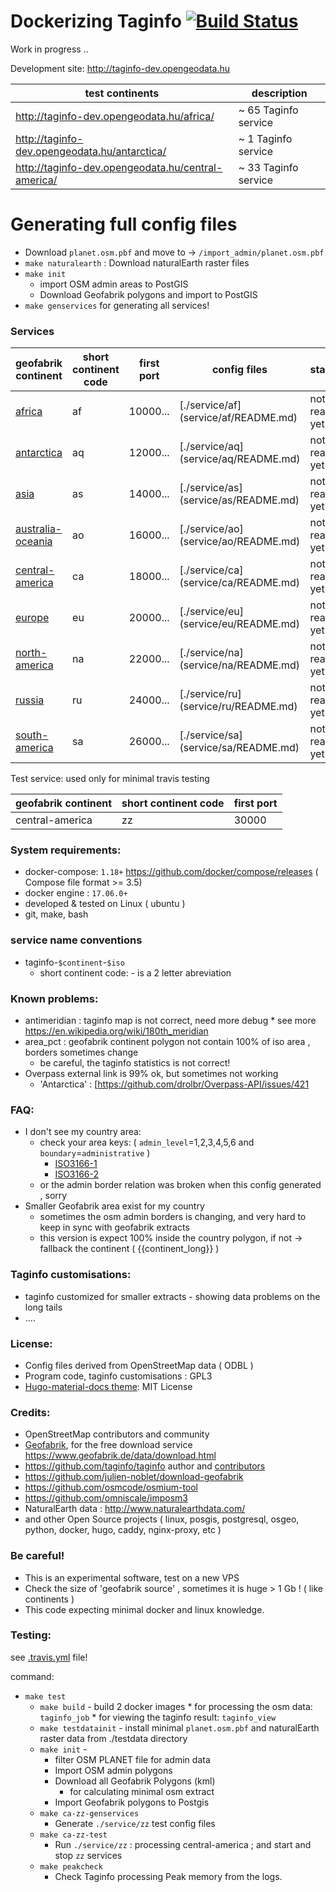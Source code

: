 # Dockerizing Taginfo [![Build Status](https://secure.travis-ci.org/taginfo/dockerized-taginfo.png)](https://travis-ci.org/taginfo/dockerized-taginfo)

Work in progress .. 

Development site: http://taginfo-dev.opengeodata.hu

test continents | description
----------------|---------------
http://taginfo-dev.opengeodata.hu/africa/          | ~ 65 Taginfo service   
http://taginfo-dev.opengeodata.hu/antarctica/      | ~  1 Taginfo service
http://taginfo-dev.opengeodata.hu/central-america/ | ~ 33 Taginfo service


# Generating full config files

* Download `planet.osm.pbf` and move to ->  `/import_admin/planet.osm.pbf`
* `make naturalearth` : Download naturalEarth raster files
* `make init`
    * import OSM admin areas to PostGIS
    * Download Geofabrik polygons and import to PostGIS
* `make genservices`  for generating all services!


### Services 

geofabrik continent | short continent code | first port | config files  | status |
--------------------|----------------------|------------| ------------- | ------ |
[africa           ](https://download.geofabrik.de/africa.html) | af | 10000... | [./service/af\](service/af/README.md) | not ready yet | 
[antarctica       ](https://download.geofabrik.de/antarctica.html) | aq | 12000... | [./service/aq\](service/aq/README.md) | not ready yet | 
[asia             ](https://download.geofabrik.de/asia.html) | as | 14000... | [./service/as\](service/as/README.md) | not ready yet | 
[australia-oceania](https://download.geofabrik.de/australia-oceania.html) | ao | 16000... | [./service/ao\](service/ao/README.md) | not ready yet | 
[central-america  ](https://download.geofabrik.de/central-america.html) | ca | 18000... | [./service/ca\](service/ca/README.md) | not ready yet | 
[europe           ](https://download.geofabrik.de/europe.html) | eu | 20000... | [./service/eu\](service/eu/README.md) | not ready yet | 
[north-america    ](https://download.geofabrik.de/north-america.html) | na | 22000... | [./service/na\](service/na/README.md) | not ready yet | 
[russia           ](https://download.geofabrik.de/russia.html) | ru | 24000... | [./service/ru\](service/ru/README.md) | not ready yet |
[south-america    ](https://download.geofabrik.de/south-america.html) | sa | 26000... | [./service/sa\](service/sa/README.md) | not ready yet |


Test service: used only for minimal travis testing

geofabrik continent | short continent code | first port |
--------------------|----|-------|
  central-america   | zz | 30000 |

### System requirements:
* docker-compose: `1.18+`   https://github.com/docker/compose/releases  ( Compose file format >= 3.5)
* docker engine : `17.06.0+`
* developed & tested on Linux  ( ubuntu ) 
* git, make, bash


### service name conventions
* taginfo-`$continent`-`$iso`
  * short continent code:  - is a 2 letter abreviation 

### Known problems:

* antimeridian : taginfo map is not correct, need more debug 
        * see more https://en.wikipedia.org/wiki/180th_meridian
* area_pct     : geofabrik continent polygon not contain 100% of iso area ,  borders sometimes change
    * be careful, the taginfo statistics is not correct!
* Overpass external link is 99% ok,  but sometimes not working
    * 'Antarctica' : [https://github.com/drolbr/Overpass-API/issues/421 

### FAQ:

* I don't see my country area: 
  *  check your area keys: ( `admin_level`=1,2,3,4,5,6 and `boundary`=`administrative` )
     * [ISO3166-1](https://taginfo.openstreetmap.org/keys/ISO3166-1#values) 
     * [ISO3166-2](https://taginfo.openstreetmap.org/keys/ISO3166-2)
   * or the admin border relation was broken when this config generated , sorry  
* Smaller Geofabrik area exist for my country
   * sometimes the osm admin borders is changing, and very hard to keep in sync with geofabrik extracts
   * this version is expect 100% inside the country polygon, if not -> fallback the continent ( {{continent_long}} )

### Taginfo customisations:

* taginfo customized for smaller extracts - showing data problems on the long tails
* ....

### License:

* Config files derived from OpenStreetMap data ( ODBL )
* Program code, taginfo customisations : GPL3 
* [Hugo-material-docs theme](https://github.com/digitalcraftsman/hugo-material-docs): MIT License
### Credits:

* OpenStreetMap contributors and community
* [Geofabrik](https://www.geofabrik.de), for the free download service https://www.geofabrik.de/data/download.html
* https://github.com/taginfo/taginfo author and [contributors](https://github.com/taginfo/taginfo/graphs/contributors)
* https://github.com/julien-noblet/download-geofabrik
* https://github.com/osmcode/osmium-tool
* https://github.com/omniscale/imposm3  
* NaturalEarth data : http://www.naturalearthdata.com/ 
* and other Open Source projects ( linux, posgis, postgresql, osgeo, python, docker, hugo, caddy, nginx-proxy, etc )

### Be careful!

* This is an experimental software, test on a new VPS 
* Check the size of 'geofabrik source' ,  sometimes it is huge > 1 Gb !  ( like  continents )
* This code expecting minimal docker and linux knowledge.


### Testing:

see [.travis.yml](https://github.com/taginfo/dockerized-taginfo/blob/master/.travis.yml) file!

command:
* `make test`
    *  `make build`   - build 2 docker images 
            *  for processing the osm data:    `taginfo_job`
            *  for viewing the taginfo result: `taginfo_view` 
    *  `make testdatainit` -  install  minimal `planet.osm.pbf` and naturalEarth raster data from ./testdata directory  
    *  `make init`   - 
        * filter  OSM  PLANET file for admin data
        * Import OSM admin polygons
        * Download all Geofabrik Polygons (kml)
            * for calculating minimal osm extract
        * Import Geofabrik polygons to Postgis
    *  `make ca-zz-genservices` 
        * Generate  `./service/zz`  test config files 
    *  `make ca-zz-test` 
        *  Run `./service/zz` :  processing central-america ;  and start and stop `zz` services
    *  `make peakcheck`  
        *  Check Taginfo processing Peak memory from the logs.
